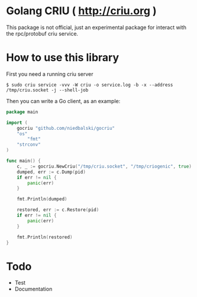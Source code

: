 Golang CRIU ( http://criu.org )
=================================

This package is not official, just an experimental package
for interact with the rpc/protobuf criu service.

# How to use this library

First you need a running criu server

```shell
$ sudo criu service -vvv -W criu -o service.log -b -x --address /tmp/criu.socket -j --shell-job
```

Then you can write a Go client, as an example:

```go
package main

import (
	gocriu "github.com/niedbalski/gocriu"
	"os"
        "fmt"
	"strconv"
)

func main() {
	c, _ := gocriu.NewCriu("/tmp/criu.socket", "/tmp/criogenic", true)
	dumped, err := c.Dump(pid)
	if err != nil {
		panic(err)
	}

	fmt.Println(dumped)

	restored, err := c.Restore(pid)
	if err != nil {
		panic(err)
	}

	fmt.Println(restored)
}

```

# Todo

* Test
* Documentation
